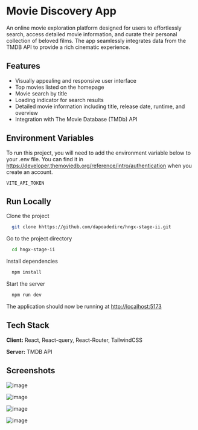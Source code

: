 
# Movie Discovery App

An online movie exploration platform designed for users to effortlessly search, access detailed movie information, and curate their personal collection of beloved films. The app seamlessly integrates data from the TMDB API to provide a rich cinematic experience.

## Features

- Visually appealing and responsive user interface
- Top movies listed on the homepage
- Movie search by title
- Loading indicator for search results
- Detailed movie information including title, release date, runtime, and overview
- Integration with The Movie Database (TMDb) API

## Environment Variables

To run this project, you will need to add the environment variable below to your .env file. You can find it in <https://developer.themoviedb.org/reference/intro/authentication> when you create an account.

`VITE_API_TOKEN`

## Run Locally

Clone the project

```bash
  git clone hhttps://github.com/dapoadedire/hngx-stage-ii.git
```

Go to the project directory

```bash
  cd hngx-stage-ii 
```

Install dependencies

```bash
  npm install
```

Start the server

```bash
  npm run dev
```

The application should now be running at <http://localhost:5173>

## Tech Stack

**Client:** React, React-query, React-Router, TailwindCSS

**Server:** TMDB API


## Screenshots

![image](https://github.com/dapoadedire/hngx-stage-ii/assets/95668340/1bb30308-ef6e-4285-946b-322e1422337d)

![image](https://github.com/dapoadedire/hngx-stage-ii/assets/95668340/726ac337-f89e-47ec-a37f-81f39bc249b0)

![image](https://github.com/dapoadedire/hngx-stage-ii/assets/95668340/a345a50b-807d-4c30-a554-ba7858a1ec6e)

![image](https://github.com/dapoadedire/hngx-stage-ii/assets/95668340/022aeb3a-caac-4be2-8a1f-439926a6611d)


